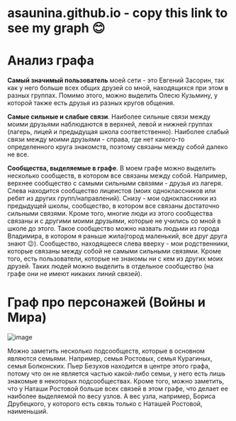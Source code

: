 # asaunina.github.io - copy this link to see my graph 😊 

# Анализ графа

__Самый значимый пользователь__ моей сети - это Евгений Засорин, так как у него больше всех общих друзей со мной, находящихся при этом в разных
группах. Помимо этого, можно выделить Олесю Кузьмину, у которой также есть друзья из разных кругов общения.

__Самые сильные и слабые связи__. Наиболее сильные связи между моими друзьями наблюдаются  в верхней, левой и нижней группах (лагерь, лицей и предыдущая школа соответственно). Наиболее слабый связи между моими друзьями - справа, где нет какого-то определенного круга знакомств, поэтому связаны между собой далеко не все.

__Сообщества, выделяемые в графе__. В моем графе можно выделить несколько сообществ, в котором все связаны между собой. Например, верхнее сообщество с самыми сильными связями - друзья из лагеря. Слева находится сообщество лицеистов (моих одноклассников или ребят из других групп/направлений). Снизу - мои одноклассники из предыдущей школы, сообщество, в котором все связаны достаточно сильными связями. Кроме того, многие люди из этого сообщества связаны и с другими моими друзьями, которые не учились со мной в школе до этого. Такое сообщество можно назвать людьми из города Владимира, в котором я раньше жила(город маленький, все друг друга знают :wink:). Сообщество, находящееся слева вверху - мои родственники, которые связаны между собой не самыми сильными связями. Кроме того, есть пользователи, которые не знакомы ни с кем из других моих друзей. Таких людей можно выделить в отдельное сообщество (на графе они не имеют никаких линий связей).

# Граф про персонажей (Войны и Мира)

![image](https://sun9-64.userapi.com/impg/Vpm000Tgj9XzI6Y6M2DkbzolRQTmNb8l3mtIpA/HxJbzVQkFG4.jpg?size=1193x857&quality=96&sign=e832a92dc97f9f792d915e850bc4a3e3&type=album)

Можно заметить несколько подсообществ, которые в основном являются семьями. Например, семья Ростовых, семья Курагиных, семья Болконских. Пьер Безухов находится в центре этого графа, потому что он не является частью какой-либо семьи, у него есть лишь знакомые в некоторых подсообществах. Кроме того, можно заметить, что у Наташи Ростовой больше всех связей в этом графе, что делает ее наиболее выделяемой по весу узлов. А вес узла, например, Бориса Друбецкого, у которого есть связь только с Наташей Ростовой, наименьший. 
